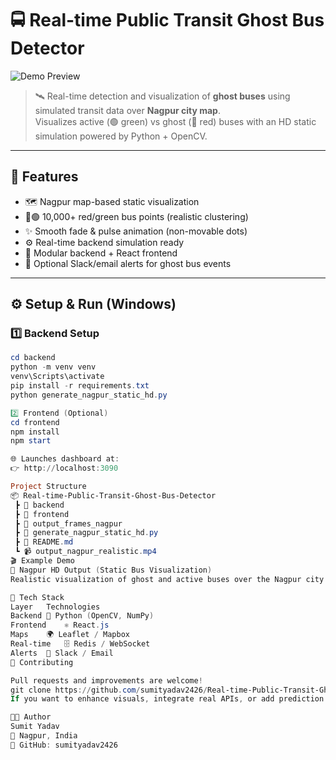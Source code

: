 # 🚍 Real-time Public Transit Ghost Bus Detector

![Demo Preview](https://github.com/sumityadav2426/Real-time-Public-Transit-Ghost-Bus-Detector/blob/main/output_nagpur_realistic.gif)

> 🛰️ Real-time detection and visualization of **ghost buses** using simulated transit data over **Nagpur city map**.  
> Visualizes active (🟢 green) vs ghost (🔴 red) buses with an HD static simulation powered by Python + OpenCV.

---

## 🧠 Features

- 🗺️ Nagpur map-based static visualization  
- 🔴🟢 10,000+ red/green bus points (realistic clustering)  
- ✨ Smooth fade & pulse animation (non-movable dots)  
- ⚙️ Real-time backend simulation ready  
- 🧩 Modular backend + React frontend  
- 📩 Optional Slack/email alerts for ghost bus events  

---

## ⚙️ Setup & Run (Windows)

### 1️⃣ Backend Setup
```powershell
cd backend
python -m venv venv
venv\Scripts\activate
pip install -r requirements.txt
python generate_nagpur_static_hd.py

2️⃣ Frontend (Optional)
cd frontend
npm install
npm start

🌐 Launches dashboard at:
👉 http://localhost:3090

Project Structure
📦 Real-time-Public-Transit-Ghost-Bus-Detector
 ┣ 📁 backend
 ┣ 📁 frontend
 ┣ 📁 output_frames_nagpur
 ┣ 📜 generate_nagpur_static_hd.py
 ┣ 📜 README.md
 ┗ 📹 output_nagpur_realistic.mp4
🎬 Example Demo
🧭 Nagpur HD Output (Static Bus Visualization)
Realistic visualization of ghost and active buses over the Nagpur city map

🧩 Tech Stack
Layer	Technologies
Backend	🐍 Python (OpenCV, NumPy)
Frontend	⚛️ React.js
Maps	🌍 Leaflet / Mapbox
Real-time	🗄️ Redis / WebSocket
Alerts	📧 Slack / Email
🤝 Contributing

Pull requests and improvements are welcome!
git clone https://github.com/sumityadav2426/Real-time-Public-Transit-Ghost-Bus-Detector.git
If you want to enhance visuals, integrate real APIs, or add prediction logic — feel free to fork and experiment!

👨‍💻 Author
Sumit Yadav
📍 Nagpur, India
🔗 GitHub: sumityadav2426
